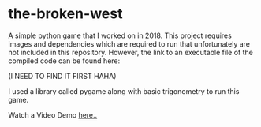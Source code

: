 # the-broken-west
A simple python game that I worked on in 2018. This project requires images and dependencies which are required to run that unfortunately are not included in this repository. However, the link to an executable file of the compiled code can be found here:

(I NEED TO FIND IT FIRST HAHA)

I used a library called pygame along with basic trigonometry to run this game.

Watch a Video Demo  <a href="https://www.youtube.com/watch?v=rJWtOTgkC2I&t=246s">here..</a>
